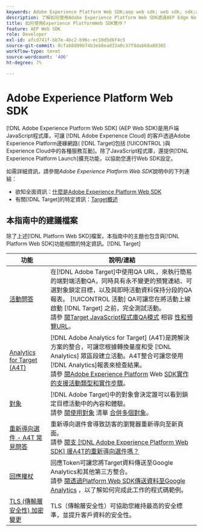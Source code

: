 ```yaml
---
keywords: Adobe Experience Platform Web SDK;aep web sdk; web sdk; sdk;adobe experience cloud；平台邊緣網路；adobe experience platform邊緣網路；邊緣網路；aep邊緣網路
description: 了解如何使用Adobe Experience Platform Web SDK透過AEP Edge Network與Adobe Experience Cloud中的各種服務互動。
title: 如何使用Experience PlatformWeb SDK實作？
feature: AEP Web SDK
role: Developer
exl-id: afcd741f-bb7e-4bc2-b96c-ec10d5d6f4c5
source-git-commit: 0cfab8d09b74b3eb0ead33a0c37f9dab68a88305
workflow-type: tm+mt
source-wordcount: '406'
ht-degree: 7%

---
```


# Adobe Experience Platform Web SDK

[!DNL Adobe Experience Platform Web SDK] (AEP Web SDK)是用戶端JavaScript程式庫，可讓 [!DNL Adobe Experience Cloud] 的客戶透過Adobe Experience Platform邊緣網路( [!DNL Target]包括 [!UICONTROL )與Experience Cloud中的各種服務互動]。除了JavaScript程式庫，還提供[!DNL Experience Platform Launch]擴充功能，以協助您進行Web SDK設定。

如需詳細資訊，請參閱&#x200B;*Adobe Experience Platform Web SDK*&#x200B;說明中的下列連結：

* 欲知全面資訊：[什麼是Adobe Experience Platform Web SDK](https://experienceleague.adobe.com/docs/experience-platform/edge/home.html)
* 有關[!DNL Target]的特定資訊：[Target概述](https://experienceleague.adobe.com/docs/experience-platform/edge/personalization/adobe-target/target-overview.html)

## 本指南中的建議檔案

除了上述[!DNL Platform Web SKD]檔案，本指南中的主題也包含與[!DNL Platform Web SDK]功能相關的特定資訊。[!DNL Target]

| 功能 | 說明/連結 |
| --- | --- |
| [活動問答](/help/c-activities/c-activity-qa/activity-qa.md) | 在[!DNL Adobe Target]中使用QA URL，來執行簡易的端對端活動QA，同時具有永不變更的預覽連結、可選對象鎖定目標，以及與即時活動資料保持分段的QA報表。 [!UICONTROL 活動] QA可讓您在將活動上線啟動 [!DNL Target] 之前，完全測試活動。<br>請參 [閱Target JavaScript程式庫QA模式](/help/c-activities/c-activity-qa/activity-qa.md#compatibility) 相容 [性和預覽URL](/help/c-activities/c-activity-qa/activity-qa.md#preview)。 |
| [Analytics for Target (A4T)](/help/c-integrating-target-with-mac/a4t/a4t.md) | [!DNL Adobe Analytics for Target] (A4T)是跨解決方案的整合，可讓您根據轉換量度和受 [!DNL Analytics] 眾區段建立活動。A4T整合可讓您使用[!DNL Analytics]報表來檢查結果。<br>請參 [閱Adobe Experience Platform](/help/c-integrating-target-with-mac/a4t/a4t.md#section_F487896214BF4803AF78C552EF1669AA)  Web  [SDK實作的支援活動類型和實作步驟](/help/c-integrating-target-with-mac/a4t/a4timplementation.md#platform)。 |
| [對象](/help/c-target/target.md) | [!DNL Adobe Target]中的對象會決定誰可以看到鎖定目標活動中的內容和體驗。<br>請參 [閱使用對象](/help/c-target/c-audiences/audiences.md#use-list) 清單 [合併多個對象](/help/c-target/combining-multiple-audiences.md)。 |
| [重新導向選件 - A4T 常見問答](/help/c-integrating-target-with-mac/a4t/r-a4t-faq/a4t-faq-redirect-offers.md) | 重新導向選件會導致訪客的瀏覽器重新導向至新頁面。<br>請參 [閱支 [!DNL Adobe Experience Platform Web SDK] 援A4T的重新導向選件嗎？](/help/c-integrating-target-with-mac/a4t/r-a4t-faq/a4t-faq-redirect-offers.md#platform) |
| [回應權杖](/help/administrating-target/response-tokens.md) | 回應Token可讓您將Target資料傳送至Google Analytics和其他第三方整合。<br>請參 [閱透過Platform Web SDK傳送資料至Google Analytics](/help/administrating-target/response-tokens.md#platform-web-sdk) ，以了解如何完成此工作的程式碼範例。 |
| [TLS (傳輸層安全性) 加密變更](/help/c-implementing-target/c-considerations-before-you-implement-target/tls-transport-layer-security-encryption.md) | TLS（傳輸層安全性）可協助您維持最高的安全標準，並提升客戶資料的安全性。 |
